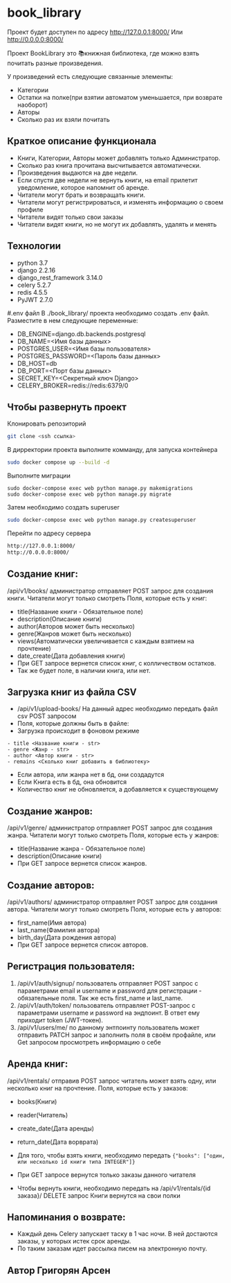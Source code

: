# book_library

Проект будет доступен по адресу http://127.0.0.1:8000/
Или http://0.0.0.0:8000/


Проект BookLibrary это 📚книжная библиотека, где можно взять почитать разные произведения.

У произведений есть следующие связанные элементы:
- Категории
- Остатки на полке(при взятии автоматом уменьшается, при возврате наоборот)
- Авторы
- Сколько раз их взяли почитать

## Краткое описание функционала
- Книги, Категории, Авторы может добавлять только Администратор.
- Сколько раз книга прочитана высчитывается автоматически. 
- Произведения выдаются на две недели.
- Если спустя две недели не вернуть книги, на email прилетит уведомление, которое напомнит об аренде.
- Читатели могут брать и возвращать книги.
- Читатели могут регистрироваться, и изменять информацию о своем профиле
- Читатели видят только свои заказы
- Читатели видят книги, но не могут их добавлять, удалять и менять

## Технологии
- python 3.7
- django 2.2.16
- django_rest_framework 3.14.0
- celery 5.2.7
- redis 4.5.5
- PyJWT 2.7.0

#.env файл
В ./book_library/ проекта необходимо создать .env файл.
Разместите в нем следующие переменные:

- DB_ENGINE=django.db.backends.postgresql
- DB_NAME=<Имя базы данных>
- POSTGRES_USER=<Имя базы пользователя>
- POSTGRES_PASSWORD=<Пароль базы данных>
- DB_HOST=db
- DB_PORT=<Порт базы данных>
- SECRET_KEY=<Секретный ключ Django>
- CELERY_BROKER=redis://redis:6379/0

## Чтобы развернуть проект
Клонировать репозиторий
```sh
git clone <ssh ссылка>
```
В дирректории проекта выполните комманду, для запуска контейнера
```sh
sudo docker compose up --build -d
```
Выполните миграции
```
sudo docker-compose exec web python manage.py makemigrations
sudo docker-compose exec web python manage.py migrate
```
Затем необходимо создать superuser 
```sh
sudo docker-compose exec web python manage.py createsuperuser
```
Перейти по адресу сервера
```sh
http://127.0.0.1:8000/
http://0.0.0.0:8000/
```

## Создание книг:
/api/v1/books/ администратор отправляет POST запрос для создания книги.
Читатели могут только смотреть
Поля, которые есть у книг:
- title(Название книги - Обязательное поле)
- description(Описание книги)
- author(Авторов может быть несколько)
- genre(Жанров может быть несколько)
- views(Автоматически увеличивается с каждым взятием на прочтение)
- date_create(Дата добавления книги)
- При GET запросе вернется список книг, с колличеством остатков. 
- Так же будет поле, в наличии книга, или нет.

## Загрузка книг из файла CSV
- /api/v1/upload-books/ На данный адрес необходимо передать файл csv POST запросом
- Поля, которые должны быть в файле:
- Загрузка происходит в фоновом режиме
```
- title <Название книги - str>
- genre <Жанр - str>
- author <Автор книги - str>
- remains <Сколько книг добавить в библиотеку>
```
- Если автора, или жанра нет в бд, они создадутся
- Если Книга есть в бд, она обновится
- Количество книг не обновляется, а добавляется к существующему


## Создание жанров:
/api/v1/genre/ администратор отправляет POST запрос для создания жанра.
Читатели могут только смотреть
Поля, которые есть у жанров:
- title(Название жанра - Обязательное поле)
- description(Описание книги)
- При GET запросе вернется список жанров. 

## Создание авторов:
/api/v1/authors/ администратор отправляет POST запрос для создания автора.
Читатели могут только смотреть
Поля, которые есть у авторов:
- first_name(Имя автора)
- last_name(Фамилия автора)
- birth_day(Дата рождения автора)
- При GET запросе вернется список авторов. 

## Регистрация пользователя:
1. /api/v1/auth/signup/ пользователь отправляет POST запрос с параметрами 
email и username и password для регистрации - обязательные поля. Так же есть first_name и last_name.
2. /api/v1/auth/token/ пользователь отправляет POST-запрос с параметрами 
username и password на эндпоинт. В ответ ему приходит token (JWT-токен).
3. /api/v1/users/me/ по данному энтпоинту пользователь может отправить PATCH
запрос и заполнить поля в своём профайле, или Get запросом просмотреть информацию о себе

## Аренда книг:
/api/v1/rentals/ отправив POST запрос читатель может взять одну, или несколько книг на прочтение.
Поля, которые есть у заказов:
- books(Книги)
- reader(Читатель)
- create_date(Дата аренды)
- return_date(Дата ворврата)

- Для того, чтобы взять книги, необходимо передать `{"books": ["один, или несколько id книги типа INTEGER"]}`
- При GET запросе вернутся только заказы данного читателя
- Чтобы вернуть книги, необходимо передать на /api/v1/rentals/{id заказа}/ DELETE запрос
Книги вернутся на свои полки


## Напоминания о возврате:
- Каждый день Celery запускает таску в 1 час ночи. В ней достаются заказы, у которых истек срок аренды.
- По таким заказам идет рассылка писем на электронную почту.

## Автор Григорян Арсен
